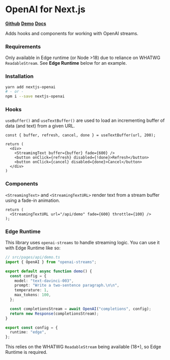# OpenAI for Next.js

[**Github**](https://github.com/gptlabs/nextjs-openai)
[**Demo**](https://nextjs-openai.vercel.app)
[**Docs**](https://nextjs-openai.vercel.app/docs)

Adds hooks and components for working with OpenAI streams.

### Requirements

Only available in Edge runtime (or Node >18) due to reliance on WHATWG
`ReadableStream`. See **Edge Runtime** below for an example.

### Installation

```bash
yarn add nextjs-openai
# - or -
npm i --save nextjs-openai
```

### Hooks

`useBuffer()` and `useTextBuffer()` are used to load an incrementing buffer of
data (and text) from a given URL.

```tsx
const { buffer, refresh, cancel, done } = useTextBuffer(url, 200);
 
return (
  <div>
    <StreamingText buffer={buffer} fade={600} />
    <button onClick={refresh} disabled={!done}>Refresh</button>
    <button onClick={cancel} disabled={done}>Cancel</button>
  </div>
)
```

### Components

`<StreamingText>` and `<StreamingTextURL>` render text from a stream buffer
using a fade-in animation.

```tsx
return (
  <StreamingTextURL url="/api/demo" fade={600} throttle={100} />
);
```

### Edge Runtime

This library uses `openai-streams` to handle streaming logic. You can use it
with Edge Runtime like so:

```ts
// src/pages/api/demo.ts
import { OpenAI } from "openai-streams";

export default async function demo() {
  const config = {
    model: "text-davinci-003",
    prompt: "Write a two-sentence paragraph.\n\n",
    temperature: 1,
    max_tokens: 100,
  };

  const completionsStream = await OpenAI("completions", config);
  return new Response(completionsStream);
}

export const config = {
  runtime: "edge",
};
```

This relies on the WHATWG `ReadableStream` being available (18+), so Edge
Runtime is required.